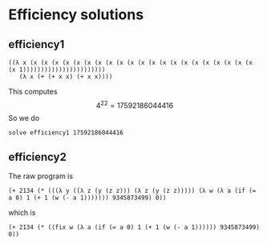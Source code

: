 Efficiency solutions
====================

efficiency1
-----------

```
((λ x (x (x (x (x (x (x (x (x (x (x (x (x (x (x (x (x (x (x (x (x (x (x 1)))))))))))))))))))))))
   (λ x (+ (+ x x) (+ x x))))
```

This computes
$$4^{22} = 17592186044416$$
So we do

```
solve efficiency1 17592186044416
```

efficiency2
-----------
The raw program is
```
(+ 2134 (* (((λ y ((λ z (y (z z))) (λ z (y (z z))))) (λ w (λ a (if (= a 0) 1 (+ 1 (w (- a 1))))))) 9345873499) 0))
```
which is
```
(+ 2134 (* ((fix w (λ a (if (= a 0) 1 (+ 1 (w (- a 1)))))) 9345873499) 0))
```
